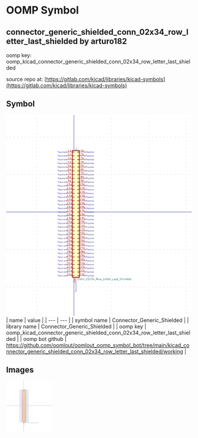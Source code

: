 # OOMP Symbol  
## connector_generic_shielded_conn_02x34_row_letter_last_shielded  by arturo182  
  
oomp key: oomp_kicad_connector_generic_shielded_conn_02x34_row_letter_last_shielded  
  
source repo at: [https://gitlab.com/kicad/libraries/kicad-symbols](https://gitlab.com/kicad/libraries/kicad-symbols)  
## Symbol  
  
[![working.png](working_600.png)](working.png)  
| name | value | 
| --- | --- | 
| symbol name | Connector_Generic_Shielded | 
| library name | Connector_Generic_Shielded | 
| oomp key | oomp_kicad_connector_generic_shielded_conn_02x34_row_letter_last_shielded | 
| oomp bot github | https://github.com/oomlout/oomlout_oomp_symbol_bot/tree/main/kicad_connector_generic_shielded_conn_02x34_row_letter_last_shielded/working | 
## Images  
  
[![working.png](working_140.png)](working.png)  
